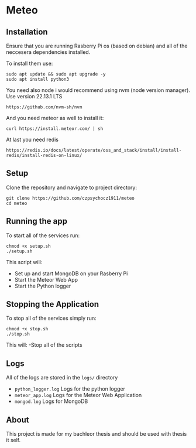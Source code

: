 # Meteo
## Installation

Ensure that you are running Rasberry Pi os (based on debian) and all of the neccesera dependencies installed.

To install them use: 
```
sudo apt update && sudo apt upgrade -y 
sudo apt install python3
```

You need also node i would recommend using nvm (node version manager). Use version 22.13.1 LTS
```
https://github.com/nvm-sh/nvm
```

And you need meteor as well to install it:
```
curl https://install.meteor.com/ | sh
```

At last you need redis
```
https://redis.io/docs/latest/operate/oss_and_stack/install/install-redis/install-redis-on-linux/
```

## Setup
Clone the repository and navigate to project directory:
```
git clone https://github.com/czpsychocz1911/meteo
cd meteo
```

## Running the app
To start all of the services run:
```
chmod +x setup.sh
./setup.sh
```

This script will: 
- Set up and start MongoDB on your Rasberry Pi
- Start the Meteor Web App
- Start the Python logger

## Stopping the Application
To stop all of the services simply run: 
```
chmod +x stop.sh
./stop.sh
```

This will: 
-Stop all of the scripts

## Logs

All of the logs are stored in the `logs/` directory
- `python_logger.log` Logs for the python logger
- `meteor_app.log` Logs for the Meteor Web Application
- `mongod.log` Logs for MongoDB

## About
This project is made for my bachleor thesis and should be used with thesis it self. 